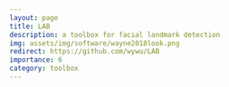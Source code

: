 ```yaml
---
layout: page
title: LAB
description: a toolbox for facial landmark detection
img: assets/img/software/wayne2018look.png
redirect: https://github.com/wywu/LAB
importance: 6
category: toolbox
---
```


